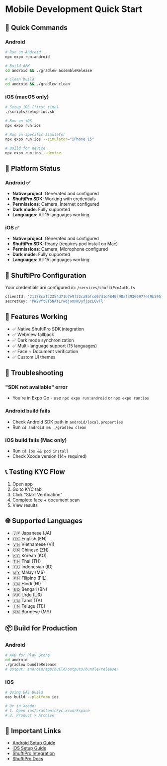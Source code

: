 # Mobile Development Quick Start

## 🚀 Quick Commands

### Android
```bash
# Run on Android
npx expo run:android

# Build APK
cd android && ./gradlew assembleRelease

# Clean build
cd android && ./gradlew clean
```

### iOS (macOS only)
```bash
# Setup iOS (first time)
./scripts/setup-ios.sh

# Run on iOS
npx expo run:ios

# Run on specific simulator
npx expo run:ios --simulator="iPhone 15"

# Build for device
npx expo run:ios --device
```

## 📱 Platform Status

### Android ✅
- **Native project**: Generated and configured
- **ShuftiPro SDK**: Working with credentials
- **Permissions**: Camera, Internet configured
- **Dark mode**: Fully supported
- **Languages**: All 15 languages working

### iOS ✅ 
- **Native project**: Generated and configured
- **ShuftiPro SDK**: Ready (requires pod install on Mac)
- **Permissions**: Camera, Microphone configured
- **Dark mode**: Fully supported
- **Languages**: All 15 languages working

## 🔑 ShuftiPro Configuration

Your credentials are configured in:
`/services/shuftiProAuth.ts`

```typescript
clientId: '21178caf22354d71b7e9f32ca8bfcd07d1d4846298af39366977ef9b595ff890'
secretKey: 'PW2VftETSNAtLrwdjomnWJyfjpzLGvTl'
```

## 🎨 Features Working

- ✅ Native ShuftiPro SDK integration
- ✅ WebView fallback
- ✅ Dark mode synchronization
- ✅ Multi-language support (15 languages)
- ✅ Face + Document verification
- ✅ Custom UI themes

## 🐛 Troubleshooting

### "SDK not available" error
- You're in Expo Go - use `npx expo run:android` or `npx expo run:ios`

### Android build fails
- Check Android SDK path in `android/local.properties`
- Run `cd android && ./gradlew clean`

### iOS build fails (Mac only)
- Run `cd ios && pod install`
- Check Xcode version (14+ required)

## 📞 Testing KYC Flow

1. Open app
2. Go to KYC tab
3. Click "Start Verification"
4. Complete face + document scan
5. View results

## 🌐 Supported Languages

- 🇯🇵 Japanese (JA)
- 🇺🇸 English (EN)
- 🇻🇳 Vietnamese (VI)
- 🇨🇳 Chinese (ZH)
- 🇰🇷 Korean (KO)
- 🇹🇭 Thai (TH)
- 🇮🇩 Indonesian (ID)
- 🇲🇾 Malay (MS)
- 🇵🇭 Filipino (FIL)
- 🇮🇳 Hindi (HI)
- 🇧🇩 Bengali (BN)
- 🇵🇰 Urdu (UR)
- 🇮🇳 Tamil (TA)
- 🇮🇳 Telugu (TE)
- 🇲🇲 Burmese (MY)

## 📦 Build for Production

### Android
```bash
# AAB for Play Store
cd android
./gradlew bundleRelease
# Output: android/app/build/outputs/bundle/release/
```

### iOS
```bash
# Using EAS Build
eas build --platform ios

# Or in Xcode:
# 1. Open ios/crastonickyc.xcworkspace
# 2. Product > Archive
```

## 🔗 Important Links

- [Android Setup Guide](./ANDROID_SETUP.md)
- [iOS Setup Guide](./IOS_SETUP.md)
- [ShuftiPro Integration](./SHUFTIPRO_INTEGRATION.md)
- [ShuftiPro Docs](https://developers.shuftipro.com/)